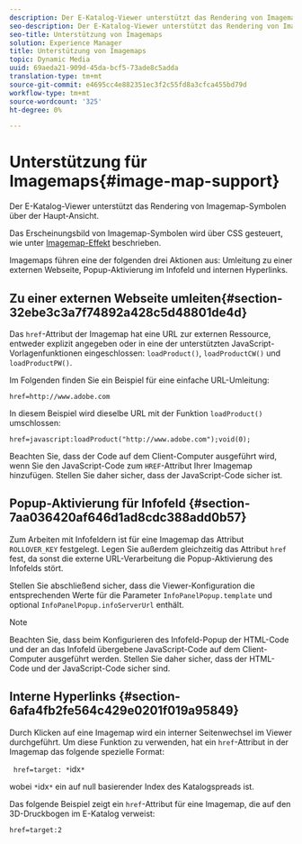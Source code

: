 ```yaml
---
description: Der E-Katalog-Viewer unterstützt das Rendering von Imagemap-Symbolen über der Haupt-Ansicht.
seo-description: Der E-Katalog-Viewer unterstützt das Rendering von Imagemap-Symbolen über der Haupt-Ansicht.
seo-title: Unterstützung von Imagemaps
solution: Experience Manager
title: Unterstützung von Imagemaps
topic: Dynamic Media
uuid: 69aeda21-909d-45da-bcf5-73ade8c5adda
translation-type: tm+mt
source-git-commit: e4695cc4e882351ec3f2c55fd8a3cfca455bd79d
workflow-type: tm+mt
source-wordcount: '325'
ht-degree: 0%

---
```



# Unterstützung für Imagemaps{#image-map-support}

Der E-Katalog-Viewer unterstützt das Rendering von Imagemap-Symbolen über der Haupt-Ansicht.

Das Erscheinungsbild von Imagemap-Symbolen wird über CSS gesteuert, wie unter [Imagemap-Effekt](../../c-html5-s7-aem-asset-viewers/c-html5-20-ecatalog-viewer-about/c-html5-20-ecatalog-viewer-customizingviewer/r-html5-ecatalog-viewer-20-customize-imagemapeffect.md#reference-261df27d1ed145c882b26b88e33a0289) beschrieben.

Imagemaps führen eine der folgenden drei Aktionen aus: Umleitung zu einer externen Webseite, Popup-Aktivierung im Infofeld und internen Hyperlinks.

## Zu einer externen Webseite umleiten{#section-32ebe3c3a7f74892a428c5d48801de4d}

Das `href`-Attribut der Imagemap hat eine URL zur externen Ressource, entweder explizit angegeben oder in eine der unterstützten JavaScript-Vorlagenfunktionen eingeschlossen: `loadProduct()`, `loadProductCW()` und `loadProductPW()`.

Im Folgenden finden Sie ein Beispiel für eine einfache URL-Umleitung:

`href=http://www.adobe.com`

In diesem Beispiel wird dieselbe URL mit der Funktion `loadProduct()` umschlossen:

`href=javascript:loadProduct("http://www.adobe.com");void(0);`

Beachten Sie, dass der Code auf dem Client-Computer ausgeführt wird, wenn Sie den JavaScript-Code zum `HREF`-Attribut Ihrer Imagemap hinzufügen. Stellen Sie daher sicher, dass der JavaScript-Code sicher ist.

## Popup-Aktivierung für Infofeld {#section-7aa036420af646d1ad8cdc388add0b57}

Zum Arbeiten mit Infofeldern ist für eine Imagemap das Attribut `ROLLOVER_KEY` festgelegt. Legen Sie außerdem gleichzeitig das Attribut `href` fest, da sonst die externe URL-Verarbeitung die Popup-Aktivierung des Infofelds stört.

Stellen Sie abschließend sicher, dass die Viewer-Konfiguration die entsprechenden Werte für die Parameter `InfoPanelPopup.template` und optional `InfoPanelPopup.infoServerUrl` enthält.

>[!NOTE]
>
>Beachten Sie, dass beim Konfigurieren des Infofeld-Popup der HTML-Code und der an das Infofeld übergebene JavaScript-Code auf dem Client-Computer ausgeführt werden. Stellen Sie daher sicher, dass der HTML-Code und der JavaScript-Code sicher sind.

## Interne Hyperlinks {#section-6afa4fb2fe564c429e0201f019a95849}

Durch Klicken auf eine Imagemap wird ein interner Seitenwechsel im Viewer durchgeführt. Um diese Funktion zu verwenden, hat ein `href`-Attribut in der Imagemap das folgende spezielle Format:

` href=target: *`idx`*`

wobei `*`idx`*` ein auf null basierender Index des Katalogspreads ist.

Das folgende Beispiel zeigt ein `href`-Attribut für eine Imagemap, die auf den 3D-Druckbogen im E-Katalog verweist:

`href=target:2`
